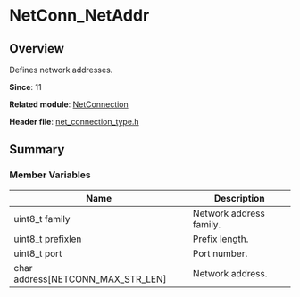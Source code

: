 # NetConn_NetAddr

## Overview

Defines network addresses.

**Since**: 11

**Related module**: [NetConnection](capi-netconnection.md)

**Header file**: [net_connection_type.h](capi-net-connection-type-h.md)

## Summary

### Member Variables

| Name| Description|
| -- | -- |
| uint8_t family | Network address family.|
| uint8_t prefixlen | Prefix length.|
| uint8_t port | Port number.|
| char address[NETCONN_MAX_STR_LEN] | Network address.|
